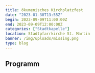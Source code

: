 ```yaml
---
title: ökumenisches Kirchplatzfest
date: "2023-01-30T13:55Z"
begin: 2023-09-09T11:00:00Z
end: 2023-09-09T12:00:00Z
categories: ["Stadtkapelle"]
location: Stadtpfarrkirche St. Martin
banner: /img/uploads/missing.png
type: blog
---
```

## Programm

